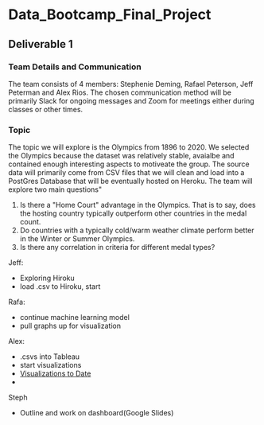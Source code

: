 # Data_Bootcamp_Final_Project

## Deliverable 1

### Team Details and Communication
The team consists of 4 members: Stephenie Deming, Rafael Peterson, Jeff Peterman and Alex Rios.
The chosen communication method will be primarily Slack for ongoing messages and Zoom for meetings either during classes or other times.

### Topic
The topic we will explore is the Olympics from 1896 to 2020. We selected the Olympics because the dataset was relatively stable, avaialbe and contained enough interesting aspects to motiveate the group.  The source data will primarily come from CSV files that we will clean and load into a PostGres Database that will be eventually hosted on Heroku.  The team will explore two main questions"
  1.  Is there a "Home Court" advantage in the Olympics.  That is to say, does the hosting country typically outperform other countries in the medal count.
  2.  Do countries with a typically cold/warm weather climate perform better in the Winter or Summer Olympics.
  3.  Is there any correlation in criteria for different medal types?

Jeff:
- Exploring Hiroku 
- load .csv to Hiroku, start

Rafa:
- continue machine learning model 
- pull graphs up for visualization

Alex:
- .csvs into Tableau
- start visualizations
- [Visualizations to Date](https://public.tableau.com/app/profile/alejandro.rios3687/viz/OlympicMedals_16448609838870/MedalWinnersbyCountry)
- 

Steph
- Outline and work on dashboard(Google Slides)
